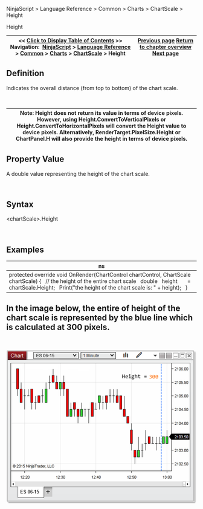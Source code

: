 ﻿


NinjaScript \> Language Reference \> Common \> Charts \> ChartScale \> Height






















Height







| \<\< [Click to Display Table of Contents](height.md) \>\> **Navigation:**     [NinjaScript](ninjascript.md) \> [Language Reference](language_reference_wip.md) \> [Common](common.md) \> [Charts](chart.md) \> [ChartScale](chartscale.md) \> Height | [Previous page](getybyvaluewpf.md) [Return to chapter overview](chartscale.md) [Next page](chartscale_isvisible.md) |
| --- | --- |











## Definition


Indicates the overall distance (from top to bottom) of the chart scale.


 




| Note: Height does not return its value in terms of device pixels. However, using Height.ConvertToVerticalPixels or Height.ConvertToHorizontalPixels will convert the Height value to device pixels. Alternatively, RenderTarget.PixelSize.Height or ChartPanel.H will also provide the height in terms of device pixels. |
| --- |



## 


## 


## Property Value


A double value representing the height of the chart scale.


 


## Syntax


\<chartScale\>.Height


 


## Examples




| ns |
| --- |
| protected override void OnRender(ChartControl chartControl, ChartScale chartScale) {    // the height of the entire chart scale    double   height       \= chartScale.Height;    Print("the height of the chart scale is: " \+ height);   } |



## 


## 


## In the image below, the entire of height of the chart scale is represented by the blue line which is calculated at 300 pixels.


 


![Height](height.png)








